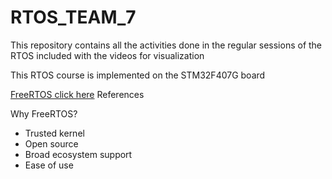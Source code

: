 # RTOS_TEAM_7
This repository contains all the activities done in the regular sessions of the RTOS included with the videos for visualization

This RTOS course is implemented on the STM32F407G board

[FreeRTOS click here](https://freertos.org/) References

Why FreeRTOS?

* Trusted kernel
* Open source
* Broad ecosystem support
* Ease of use

